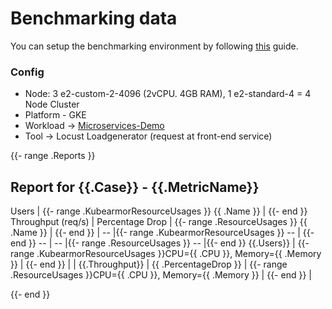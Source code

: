 # Benchmarking data
You can setup the benchmarking environment by following [this](https://github.com/kubearmor/KubeArmor/wiki/Kubearmor-Performance-Benchmarking-Guide) guide.
### Config 
- Node: 3 e2-custom-2-4096 (2vCPU. 4GB RAM), 1 e2-standard-4  = 4 Node Cluster
- Platform - GKE
- Workload -> [Microservices-Demo](https://github.com/GoogleCloudPlatform/microservices-demo)
- Tool -> Locust Loadgenerator (request at front-end service)

{{- range .Reports }}

## Report for {{.Case}} - {{.MetricName}}

Users | {{- range .KubearmorResourceUsages }} {{ .Name }} | {{- end }} Throughput (req/s) | Percentage Drop | {{- range .ResourceUsages }} {{ .Name }} | {{- end }} |
--  |{{- range .KubearmorResourceUsages }}  --  | {{- end }}  --  |  --  |{{- range .ResourceUsages }}  --  |{{- end }}
 {{.Users}} | {{- range .KubearmorResourceUsages }}CPU={{ .CPU }}, Memory={{ .Memory }} | {{- end }} | | {{.Throughput}} | {{ .PercentageDrop }} | {{- range .ResourceUsages }}CPU={{ .CPU }}, Memory={{ .Memory }} | {{- end }} |

{{- end }}